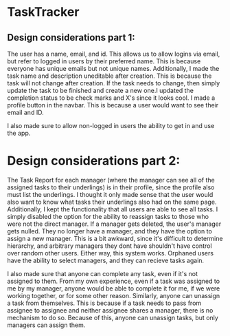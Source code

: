 # TaskTracker


## Design considerations part 1:

The user has a name, email, and id. This allows us to allow logins via email, but refer to logged in users by their preferred name. This is because everyone has unique emails but not unique names.
Additionally, I made the task name and description uneditable after creation. This is because the task will not change after creation. If the task needs to change, then simply update the task to be finished and create a new one.I updated the completion status to be check marks and X's since it looks cool.
I made a profile button in the navbar. This is because a user would want to see their email and ID. 

I also made sure to allow non-logged in users the ability to get in and use the app. 

# Design considerations part 2:

The Task Report for each manager (where the manager can see all of the assigned tasks to their underlings) is in their profile, since the profile also must list the underlings. I thought it only made sense that the user would also want to know what tasks their underlings also had on the same page.
Additionally, I kept the functionality that all users are able to see all tasks. I simply disabled the option for the ability to reassign tasks to those who were not the direct manager.
If a manager gets deleted, the user's manager gets nulled. They no longer have a manager, and they have the option to assign a new manager. This is a bit awkward, since it's difficult to determine hierarchy, and arbitrary managers they dont have shouldn't have control over random other users. Either way, this system works. Orphaned users have the ability to select managers, and they can recieve tasks again.

I also made sure that anyone can complete any task, even if it's not assigned to them. From my own experience, even if a task was assigned to me by my manager, anyone would be able to complete it for me, if we were working together, or for some other reason. 
Similarly, anyone can unassign a task from themselves. This is because if a task needs to pass from assignee to assignee and neither assignee shares a manager, there is no mechanism to do so. Because of this, anyone can unassign tasks, but only managers can assign them.


